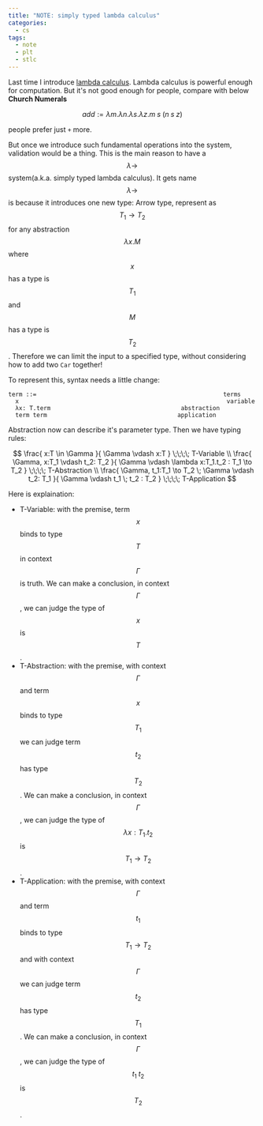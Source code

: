 ```yaml
---
title: "NOTE: simply typed lambda calculus"
categories:
  - cs
tags:
  - note
  - plt
  - stlc
---
```


Last time I introduce [lambda calculus](/blog/2020/01/01/cs/note-what-is-lambda-calculus/).
Lambda calculus is powerful enough for computation. But it's not good enough for people, compare with below **Church Numerals**

$$
add := \lambda m. \lambda n. \lambda s. \lambda z. m\;s\;(n\;s\;z)
$$

people prefer just `+` more.

But once we introduce such fundamental operations into the system, validation would be a thing. This is the main reason to have a $$\lambda \to$$ system(a.k.a. simply typed lambda calculus). It gets name $$\lambda \to$$ is because it introduces one new type: Arrow type, represent as $$T_1 \to T_2$$ for any abstraction $$\lambda x.M$$ where $$x$$ has a type is $$T_1$$ and $$M$$ has a type is $$T_2$$. Therefore we can limit the input to a specified type, without considering how to add two `Car` together!

To represent this, syntax needs a little change:

```bnf
term ::=                                                     terms
  x                                                           variable
  λx: T.term                                     abstraction
  term term                                     application
```

Abstraction now can describe it's parameter type. Then we have typing rules:

$$
\frac{
  x:T \in \Gamma
  }{
  \Gamma \vdash x:T
  } \;\;\;\; T-Variable
\\
\frac{
  \Gamma, x:T_1 \vdash t_2: T_2
  }{
  \Gamma \vdash \lambda x:T_1.t_2 : T_1 \to T_2
  } \;\;\;\; T-Abstraction
\\
\frac{
  \Gamma, t_1:T_1 \to T_2 \; \Gamma \vdash t_2: T_1
  }{
  \Gamma \vdash t_1 \; t_2 : T_2
  } \;\;\;\; T-Application
$$

Here is explaination:

- T-Variable: with the premise, term $$x$$ binds to type $$T$$ in context $$\Gamma$$ is truth. We can make a conclusion, in context $$\Gamma$$, we can judge the type of $$x$$ is $$T$$.
- T-Abstraction: with the premise, with context $$\Gamma$$ and term $$x$$ binds to type $$T_1$$ we can judge term $$t_2$$ has type $$T_2$$. We can make a conclusion, in context $$\Gamma$$, we can judge the type of $$\lambda x:T_1.t_2$$ is $$T_1 \to T_2$$.
- T-Application: with the premise, with context $$\Gamma$$ and term $$t_1$$ binds to type $$T_1 \to T_2$$ and with context $$\Gamma$$ we can judge term $$t_2$$ has type $$T_1$$. We can make a conclusion, in context $$\Gamma$$, we can judge the type of $$t_1 \; t_2$$ is $$T_2$$.
